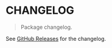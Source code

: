 # CHANGELOG

> Package changelog.

See [GitHub Releases](https://github.com/stdlib-js/math-iter-sequences-squares/releases) for the changelog.